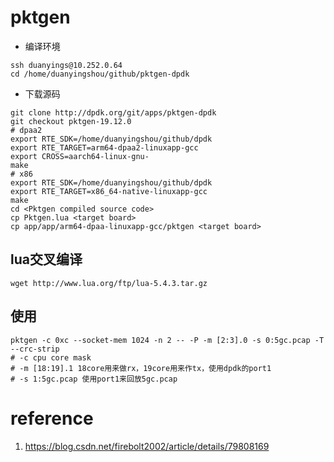 # pktgen

- 编译环境

```shell
ssh duanyings@10.252.0.64
cd /home/duanyingshou/github/pktgen-dpdk
```

- 下载源码

```shell
git clone http://dpdk.org/git/apps/pktgen-dpdk
git checkout pktgen-19.12.0
# dpaa2
export RTE_SDK=/home/duanyingshou/github/dpdk
export RTE_TARGET=arm64-dpaa2-linuxapp-gcc
export CROSS=aarch64-linux-gnu-
make
# x86
export RTE_SDK=/home/duanyingshou/github/dpdk
export RTE_TARGET=x86_64-native-linuxapp-gcc
make
cd <Pktgen compiled source code>
cp Pktgen.lua <target board>
cp app/app/arm64-dpaa-linuxapp-gcc/pktgen <target board>
```

## lua交叉编译

```shell
wget http://www.lua.org/ftp/lua-5.4.3.tar.gz
```

## 使用

```shell
pktgen -c 0xc --socket-mem 1024 -n 2 -- -P -m [2:3].0 -s 0:5gc.pcap -T --crc-strip
# -c cpu core mask
# -m [18:19].1 18core用来做rx，19core用来作tx，使用dpdk的port1
# -s 1:5gc.pcap 使用port1来回放5gc.pcap
```



# reference

1. https://blog.csdn.net/firebolt2002/article/details/79808169
